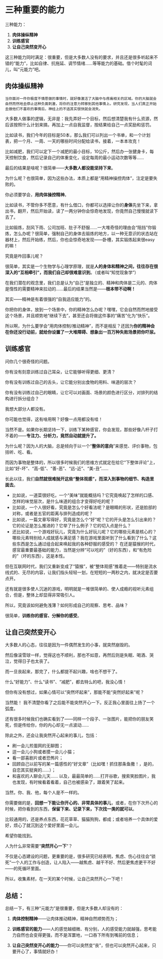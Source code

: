 # 三种重要的能力

三种能力：

1. **肉体操纵精神**
2. **训练感官**
3. **让自己突然变开心**

这三种能力同时满足：很重要，但是大多数人没有的要求，并且还是很多听起来不错的“能力”，比如自律、抗拖延、调节情绪……等等能力的基础。借个时髦的词儿，叫“元能力”吧。

## 肉体操纵精神

    当你面对一件你极度不情愿做的事情时，就好像激活了大脑中与疼痛相关的区域。你的大脑就会自然而然地去停止这种负面刺激，将你的注意力转移到其他事情上。研究发现，当人们真正开始去做他们不喜欢的事情后，神经上的不适其实很快就会消失。
    
大多数人做事的逻辑，无非是：我先弄好一个目标，然后想清楚我有什么资源，然后该按照什么计划来搞，再加上一点自我监督，按结果给自己一点奖励和惩罚。


比如读书，我们今年的目标是50本，那么我们可以列出一个书单，和一个计划表，把一个月、一周、一天的哪些时间分配给读书，接着，一本本攻克！

比如减肥，我们可以定下一个减肥的最小目标，10公斤，然后办一张健身卡，每天控制饮食，然后记录自己的体重变化，设定每周的最小运动次数等等……

最后的结果是啥呢？很简单——**大多数人都没能坚持下来**。

为什么呢？也很简单，因为这些办法，本质上都是“用精神操控肉体”，注定是要失败的。

你必须要学会，**用肉体操控精神**。

比如读书，不管你多不愿意，有什么借口，你都可以选择让你的**身体**先坐下来，拿出书，翻开，然后开始读，读了一两分钟你会惊奇地发现，你竟然自己慢慢就读下去了。

比如锻炼，刮风下雨、公司加班、肚子不舒服……一大堆奇怪的理由会“阻挡”你锻炼，怎么办呢？很简单，强制自己的身体去锻炼的地方，以一种无意识的状态站在器材上，然后开始练，然后，你也会惊奇地发现——卧槽，其实锻炼起来很easy的嘛！

究竟是咋回事儿呢？

很简单，其实是一个生物学与心理学原理，就是**人的身体和精神之间，往往存在很深入的“互相牵引”，而我们自己却很难意识到**。（或者叫“知觉现象学”）

在我们潜在的观念里，我们总是认为“自己”是独立的、精神和肉体是二元的、肉体是惰性的需要精神来拉动的……最后的结果当然是——**根本带不动啊！**

其实——精神是有着很强的“自我适应能力”的。

你把你的身体，放到一个场景中，你的精神怎么办呢？嘿嘿，它会自然而然地接受这个场景，并且顺势地“继续下去”，甚至还会将做这件事的“痛苦”化为“快乐”。

所以啊，为什么要学会“用肉体控制/推动精神”，而不是相反？还因为**你的精神会在你还没行动前，就给你设置了一大堆障碍、想象出一百万种失败场景把你吓尿。**

## 训练感官
问你几个很奇怪的问题。

你有没有刻意训练过自己耳朵，让它能够听得更细、更清？

你有没有训练过自己的舌头，让它能分别出食物的用料、味道的层次？

你有没有训练过自己的眼睛，让它可以对画面、场景的颜色进行区分，对排列的结构进行拆分组合？

我想大部分人都没有。

你可能也觉得，这有啥用啊？好像一点用都没有哇！

当然不是。如果你长期坚持一下，训练下某种感官，你会发现，那些好像八杆子打不着的——**专注力、分析力，竟然自动就提升了。**

为什么呢？因为人的大脑，总是倾向于以一个“**整体的意向**”来感觉、评价事物，包括听、吃、看。

而因为事物是整体的，所以很多时候我们的思维方式就定在给它“下整体评论”上，比如“好-坏”、“高-低”、“善-恶”、“远-近”、“美-丑”……

长此以往，我们**自然就很难抛开这些“整体观感”，而深入到事物的细节、构造里面去**。

- 比如说，一道菜很好吃，一个“美味”就能概括吗？它究竟唤起了怎样的口感、怎样的味觉层次，是什么味道的组合才变得好吃的呢？
- 比如说，一个人很好看，究竟是怎么个好看法呢？是眼睛的形状，还是脸部的对称，或者是五官的距离与排列造成的呢？
- 比如说，一篇文章写得好，究竟是怎么个“好”呢？它的开头是怎么引出来的？它的论证是怎么推进的？它举了什么例子？它的切入点是什么？
- 还比如说，一个游戏好玩儿，究竟为什么好玩儿呢？它的哪些元素是核心的？哪些元素特别给人成就感与满足感？我在游戏里面听到了什么看到了什么？这些东西是怎么通过组合起来唤起我的各种舒服的感受的？
在还是猿猴的时代，感官最重要最基础的能力，当然是分辨“可以吃的”（好的东西），和“有危险的”（坏的东西），这是本性。

但在互联网时代，我们又重新变成了“猿猴”，被“整体观感”推着走——特别是流水线式的、无尽的内容，让我们指头轻轻一划，在短短的一两秒之内，就决定是否要点开。

还有就是很多使人沉迷的游戏，明明就是一堆很简单的、使人成瘾的视听元素组合，但是，整体上却显得非常吸引人。

所以，究竟该如何避免浅薄？如何形成自己的观察、思考、品味？

很简单，**训练你的感官、分解你的感受**。

## 让自己突然变开心
大多数人的心态，往往是因为一件偶然发生的小事，就突然崩毁的。

然后像滚雪球一样，觉得这也不顺利，那也不如意，再然后则是失眠、喝酒、哭泣，觉得日子也太丧了。

而一旦丧起来，那完了，什么都提不起兴趣，啥也不想干了。

什么“好能力”、什么“读书”、“减肥”，都去特么的吧，我没心情！

但你有没有想过，如果心情可以“突然坏起来”，那能不能“突然好起来”呢？

当然能！
我不清楚你看了之后能不能突然开心一下。反正我心里面往上扬了一个弧度。

还有很多时候我们也确实看到了——同样一个段子、一张图片，能把你的朋友笑死，但是传给你，你的内心却无一点波动……

除此之外，还会让我突然开心起来的事儿，包括：

- 刷一会儿煎蛋网的无聊图；
- 逗一会儿小狗或者摸一会儿小猫；
- 看一部喜剧片或者恐怖片；
- 回顾自己以前写的某一篇感性的“好文章”（比如嘿！抓住那条鱼撒！，是的，自恋其实挺爽的……）；
- 和喜欢的人聊会儿天……
以及，最最简单的……打开谷歌，搜索笑脸图片，我也发现，有时候看着看着，自己也被感染了，跟着笑了起来。

当然，你、我、他，每个人是不一样的。

你需要做的是，**回想一下能让你开心的、非常具体的事儿**，或者，在你下次开心的时候，把你看到的东西，**保留下来、记录下来，下次找一类的就可以**。

比较通用的，还是养点东西，花花草草、猫猫狗狗，都成；或者培养一个具体的爱好，烦心了就沉到这个爱好里面一会儿。

希望你能找到。

人为什么非常需要“**突然开心一下**”？

不仅是心态建设的问题，更重要的是，很多研究已经表明，焦虑、伤心往往会“锁死”一个人的工作与创造，让人陷入——越焦虑、越干不好、然后更焦虑更干不好——的死循环里面。

所以，收集素材，在一天的某个时候，让自己突然开心一下吧！

## 总结：
总结一下，有三种“元能力”是很重要，但是大多数人却没有的：

1. **肉体控制精神**——让肉体推动精神，精神自然顺势而为；

2. **训练感官的能力**——人的感觉越细微、有分别，人的感受能力就越强，思考能力自然也会变得更强，而不是浑噩地，一口吞下所有到嘴前的信息；

3. **让自己突然变开心的能力**——你可以突然变“丧”，但也可以突然开心起来，只要开心了，事情就好办！